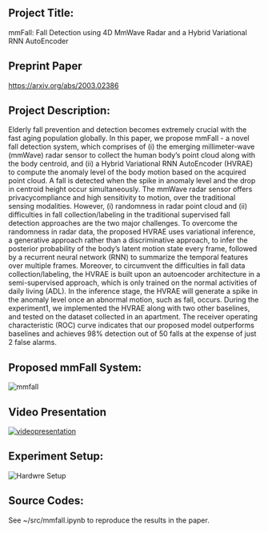 ## Project Title:
mmFall: Fall Detection using 4D MmWave Radar and a Hybrid Variational RNN AutoEncoder

## Preprint Paper
https://arxiv.org/abs/2003.02386

## Project Description:
Elderly fall prevention and detection becomes extremely crucial with the fast aging population globally. In this paper, we propose mmFall - a novel fall detection system, which comprises of (i) the emerging millimeter-wave (mmWave) radar sensor to collect the human body’s point cloud along with the body centroid, and (ii) a Hybrid Variational RNN AutoEncoder (HVRAE) to compute the anomaly level of the body motion based on the acquired point cloud. A fall is detected when the spike in anomaly level and the drop in centroid height occur simultaneously. The mmWave radar sensor offers privacycompliance and high sensitivity to motion, over the traditional sensing modalities. However, (i) randomness in radar point cloud and (ii) difficulties in fall collection/labeling in the traditional supervised fall detection approaches are the two major challenges. To overcome the randomness in radar data, the proposed HVRAE uses variational inference, a generative approach rather than a discriminative approach, to infer the posterior probability of the body’s latent motion state every frame, followed by a recurrent neural network (RNN) to summarize the temporal features over multiple frames. Moreover, to circumvent the difficulties in fall data collection/labeling, the HVRAE is built upon an autoencoder architecture in a semi-supervised approach, which is only trained on the normal activities of daily living (ADL). In the inference stage, the HVRAE will generate a spike in the anomaly level once an abnormal motion, such as fall, occurs. During the experiment1, we implemented the HVRAE along with two other baselines, and tested on the dataset collected in an apartment. The receiver operating characteristic (ROC) curve indicates that our proposed model outperforms baselines and achieves 98% detection out of 50 falls at the expense of just 2 false alarms.

## Proposed mmFall System:
![mmfall](https://github.com/radar-lab/mmfall/blob/master/misc/mmfall.png)

## Video Presentation
[![videopresentation](https://github.com/radar-lab/mmfall/blob/master/misc/0.jpg)](https://drive.google.com/file/d/1aClSbmZ-mjsR8Ap6FQAud667QbaYWerg/view?usp=sharing)


## Experiment Setup:
![Hardwre Setup](https://github.com/radar-lab/mmfall/blob/master/misc/hardware_setup.png)

## Source Codes:
See ~/src/mmfall.ipynb to reproduce the results in the paper.
